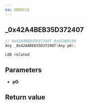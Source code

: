 ```yaml
---
ns: VEHICLE
---
```

## _0x42A4BEB35D372407

```c
// 0x42A4BEB35D372407 0x8CDB0C09
Any _0x42A4BEB35D372407(Any p0);
```

```
LOD related  
```

## Parameters
* **p0**: 

## Return value
